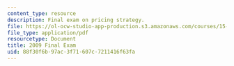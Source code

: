 ```yaml
---
content_type: resource
description: Final exam on pricing strategy.
file: https://ol-ocw-studio-app-production.s3.amazonaws.com/courses/15-818-pricing-spring-2010/88f30f6b97ac3f71607c7211416f63fa_MIT15_818S10_exam09.pdf
file_type: application/pdf
resourcetype: Document
title: 2009 Final Exam
uid: 88f30f6b-97ac-3f71-607c-7211416f63fa
---
```

